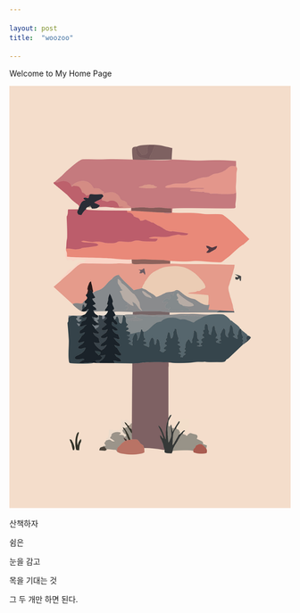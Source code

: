 ```yaml
---

layout: post
title:  "woozoo"

---
```


Welcome to My Home Page

![main image](/assets/img/main/main.png)

산책하자



쉼은



눈을 감고



목을 기대는 것



그 두 개만 하면 된다.